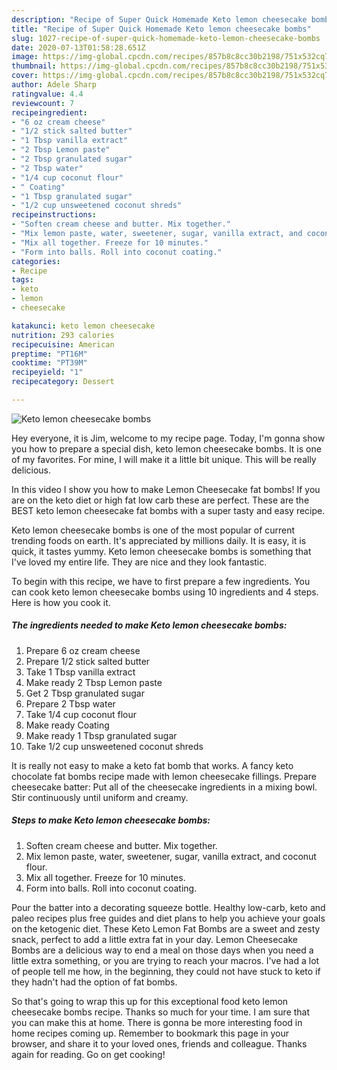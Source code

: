 ```yaml
---
description: "Recipe of Super Quick Homemade Keto lemon cheesecake bombs"
title: "Recipe of Super Quick Homemade Keto lemon cheesecake bombs"
slug: 1027-recipe-of-super-quick-homemade-keto-lemon-cheesecake-bombs
date: 2020-07-13T01:58:28.651Z
image: https://img-global.cpcdn.com/recipes/857b8c8cc30b2198/751x532cq70/keto-lemon-cheesecake-bombs-recipe-main-photo.jpg
thumbnail: https://img-global.cpcdn.com/recipes/857b8c8cc30b2198/751x532cq70/keto-lemon-cheesecake-bombs-recipe-main-photo.jpg
cover: https://img-global.cpcdn.com/recipes/857b8c8cc30b2198/751x532cq70/keto-lemon-cheesecake-bombs-recipe-main-photo.jpg
author: Adele Sharp
ratingvalue: 4.4
reviewcount: 7
recipeingredient:
- "6 oz cream cheese"
- "1/2 stick salted butter"
- "1 Tbsp vanilla extract"
- "2 Tbsp Lemon paste"
- "2 Tbsp granulated sugar"
- "2 Tbsp water"
- "1/4 cup coconut flour"
- " Coating"
- "1 Tbsp granulated sugar"
- "1/2 cup unsweetened coconut shreds"
recipeinstructions:
- "Soften cream cheese and butter. Mix together."
- "Mix lemon paste, water, sweetener, sugar, vanilla extract, and coconut flour."
- "Mix all together. Freeze for 10 minutes."
- "Form into balls. Roll into coconut coating."
categories:
- Recipe
tags:
- keto
- lemon
- cheesecake

katakunci: keto lemon cheesecake 
nutrition: 293 calories
recipecuisine: American
preptime: "PT16M"
cooktime: "PT39M"
recipeyield: "1"
recipecategory: Dessert

---
```



![Keto lemon cheesecake bombs](https://img-global.cpcdn.com/recipes/857b8c8cc30b2198/751x532cq70/keto-lemon-cheesecake-bombs-recipe-main-photo.jpg)

Hey everyone, it is Jim, welcome to my recipe page. Today, I'm gonna show you how to prepare a special dish, keto lemon cheesecake bombs. It is one of my favorites. For mine, I will make it a little bit unique. This will be really delicious.

In this video I show you how to make Lemon Cheesecake fat bombs! If you are on the keto diet or high fat low carb these are perfect. These are the BEST keto lemon cheesecake fat bombs with a super tasty and easy recipe.

Keto lemon cheesecake bombs is one of the most popular of current trending foods on earth. It's appreciated by millions daily. It is easy, it is quick, it tastes yummy. Keto lemon cheesecake bombs is something that I've loved my entire life. They are nice and they look fantastic.


To begin with this recipe, we have to first prepare a few ingredients. You can cook keto lemon cheesecake bombs using 10 ingredients and 4 steps. Here is how you cook it.

<!--inarticleads1-->

##### The ingredients needed to make Keto lemon cheesecake bombs:

1. Prepare 6 oz cream cheese
1. Prepare 1/2 stick salted butter
1. Take 1 Tbsp vanilla extract
1. Make ready 2 Tbsp Lemon paste
1. Get 2 Tbsp granulated sugar
1. Prepare 2 Tbsp water
1. Take 1/4 cup coconut flour
1. Make ready  Coating
1. Make ready 1 Tbsp granulated sugar
1. Take 1/2 cup unsweetened coconut shreds


It is really not easy to make a keto fat bomb that works. A fancy keto chocolate fat bombs recipe made with lemon cheesecake fillings. Prepare cheesecake batter: Put all of the cheesecake ingredients in a mixing bowl. Stir continuously until uniform and creamy. 

<!--inarticleads2-->

##### Steps to make Keto lemon cheesecake bombs:

1. Soften cream cheese and butter. Mix together.
1. Mix lemon paste, water, sweetener, sugar, vanilla extract, and coconut flour.
1. Mix all together. Freeze for 10 minutes.
1. Form into balls. Roll into coconut coating.


Pour the batter into a decorating squeeze bottle. Healthy low-carb, keto and paleo recipes plus free guides and diet plans to help you achieve your goals on the ketogenic diet. These Keto Lemon Fat Bombs are a sweet and zesty snack, perfect to add a little extra fat in your day. Lemon Cheesecake Bombs are a delicious way to end a meal on those days when you need a little extra something, or you are trying to reach your macros. I&#39;ve had a lot of people tell me how, in the beginning, they could not have stuck to keto if they hadn&#39;t had the option of fat bombs. 

So that's going to wrap this up for this exceptional food keto lemon cheesecake bombs recipe. Thanks so much for your time. I am sure that you can make this at home. There is gonna be more interesting food in home recipes coming up. Remember to bookmark this page in your browser, and share it to your loved ones, friends and colleague. Thanks again for reading. Go on get cooking!
